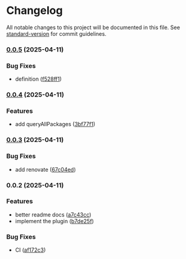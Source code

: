 # Changelog

All notable changes to this project will be documented in this file. See [standard-version](https://github.com/conventional-changelog/standard-version) for commit guidelines.

### [0.0.5](https://github.com/Cap-go/capacitor-android-usagestatsmanager/compare/0.0.4...0.0.5) (2025-04-11)


### Bug Fixes

* definition ([f528ff1](https://github.com/Cap-go/capacitor-android-usagestatsmanager/commit/f528ff111f32480376e057863dd2bf8c17eb37a1))

### [0.0.4](https://github.com/Cap-go/capacitor-android-usagestatsmanager/compare/0.0.3...0.0.4) (2025-04-11)


### Features

* add queryAllPackages ([3bf77f1](https://github.com/Cap-go/capacitor-android-usagestatsmanager/commit/3bf77f1002322189e1315719a24bfc52aa48c6a3))

### [0.0.3](https://github.com/Cap-go/capacitor-android-usagestatsmanager/compare/0.0.2...0.0.3) (2025-04-11)


### Bug Fixes

* add renovate ([67c04ed](https://github.com/Cap-go/capacitor-android-usagestatsmanager/commit/67c04ed53c9e8e3c8a28c9c61f6c3511b83d1eee))

### 0.0.2 (2025-04-11)


### Features

* better readme docs ([a7c43cc](https://github.com/Cap-go/capacitor-android-usagestatsmanager/commit/a7c43cc6fbcff987327ea82a8d7edd85113e0acb))
* implement the plugin ([b7de25f](https://github.com/Cap-go/capacitor-android-usagestatsmanager/commit/b7de25f27d0df4b06808402a434f3390b5ee0595))


### Bug Fixes

* CI ([af172c3](https://github.com/Cap-go/capacitor-android-usagestatsmanager/commit/af172c34422397ae6a028e4792d14750cf76a063))
